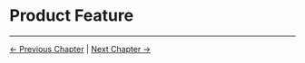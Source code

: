 # Product Feature

----
[← Previous Chapter](../1-ProductIntroduction/myagvPI/README.md) | [Next Chapter →](../3-UserNotes/README.md)